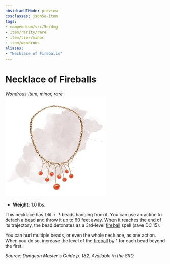 ```yaml
---
obsidianUIMode: preview
cssclasses: json5e-item
tags:
- compendium/src/5e/dmg
- item/rarity/rare
- item/tier/minor
- item/wondrous
aliases: 
- "Necklace of Fireballs"
---
```

# Necklace of Fireballs
*Wondrous Item, minor, rare*  
![](https://raw.githubusercontent.com/5etools-mirror-2/5etools-img/main/items/DMG/Necklace%20of%20Fireballs.webp#right)  

- **Weight**: 1.0 lbs.

This necklace has `1d6 + 3` beads hanging from it. You can use an action to detach a bead and throw it up to 60 feet away. When it reaches the end of its trajectory, the bead detonates as a 3rd-level [fireball](/3-Mechanics/CLI/spells/fireball.md) spell (save DC 15).

You can hurl multiple beads, or even the whole necklace, as one action. When you do so, increase the level of the [fireball](/3-Mechanics/CLI/spells/fireball.md) by 1 for each bead beyond the first.

*Source: Dungeon Master's Guide p. 182. Available in the SRD.*